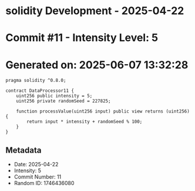 ﻿# solidity Development - 2025-04-22
# Commit #11 - Intensity Level: 5
# Generated on: 2025-06-07 13:32:28
```solidity
pragma solidity ^0.8.0;

contract DataProcessor11 {
    uint256 public intensity = 5;
    uint256 private randomSeed = 227825;

    function processValue(uint256 input) public view returns (uint256) {
        return input * intensity + randomSeed % 100;
    }
}
```
## Metadata
- Date: 2025-04-22
- Intensity: 5
- Commit Number: 11
- Random ID: 1746436080
